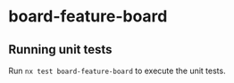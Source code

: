 # board-feature-board

## Running unit tests

Run `nx test board-feature-board` to execute the unit tests.
